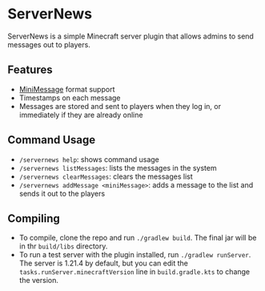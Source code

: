 # ServerNews
ServerNews is a simple Minecraft server plugin that allows admins to send messages out to players.
## Features
- [MiniMessage](https://docs.advntr.dev/minimessage/) format support
- Timestamps on each message
- Messages are stored and sent to players when they log in, or immediately if they are already online
## Command Usage
- `/servernews help`: shows command usage
- `/servernews listMessages`: lists the messages in the system
- `/servernews clearMessages`: clears the messages list
- `/servernews addMessage <miniMessage>`: adds a message to the list and sends it out to the players
## Compiling
- To compile, clone the repo and run `./gradlew build`. The final jar will be in thr `build/libs` directory.
- To run a test server with the plugin installed, run `./gradlew runServer`. The server is 1.21.4 by default, but you can edit the `tasks.runServer.minecraftVersion` line in `build.gradle.kts` to change the version.
